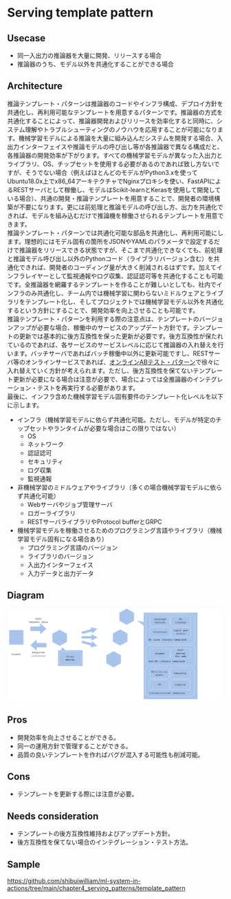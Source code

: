 # Serving template pattern

## Usecase
- 同一入出力の推論器を大量に開発、リリースする場合
- 推論器のうち、モデル以外を共通化することができる場合

## Architecture
推論テンプレート・パターンは推論器のコードやインフラ構成、デプロイ方針を共通化し、再利用可能なテンプレートを用意するパターンです。推論器の方式を共通化することによって、推論器開発およびリリースを効率化すると同時に、システム理解やトラブルシューティングのノウハウを応用することが可能になります。機械学習モデルによる推論を大量に組み込んだシステムを開発する場合、入出力インターフェイスや推論モデルの呼び出し等が各推論器で異なる構成だと、各推論器の開発効率が下がります。すべての機械学習モデルが異なった入出力とライブラリ、OS、チップセットを使用する必要があるのであれば致し方ないですが、そうでない場合（例えばほとんどのモデルがPython3.xを使ってUbuntu18.0x上でx86_64アーキテクチャでNginxプロキシを使い、FastAPIによるRESTサーバとして稼働し、モデルはScikit-learnとKerasを使用して開発している場合）、共通の開発・推論テンプレートを用意することで、開発者の環境構築が不要になります。更には前処理と推論モデルの呼び出し方、出力を共通化できれば、モデルを組み込むだけで推論機を稼働させられるテンプレートを用意できます。<br>
推論テンプレート・パターンでは共通化可能な部品を共通化し、再利用可能にします。理想的にはモデル固有の箇所をJSONやYAMLのパラメータで設定するだけで推論器をリリースできる状態ですが、そこまで共通化できなくても、前処理と推論モデル呼び出し以外のPythonコード（ライブラリバージョン含む）を共通化できれば、開発者のコーディング量が大きく削減されるはずです。加えてインフラレイヤーとして監視通報やログ収集、認証認可等を共通化することも可能です。全推論器を網羅するテンプレートを作ることが難しいとしても、社内でインフラのみ共通化し、チーム内では機械学習に関わらないミドルウェアとライブラリをテンプレート化し、そしてプロジェクトでは機械学習モデル以外を共通化するという方針にすることで、開発効率を向上させることも可能です。<br>
推論テンプレート・パターンを利用する際の注意点は、テンプレートのバージョンアップが必要な場合、稼働中のサービスのアップデート方針です。テンプレートの更新では基本的に後方互換性を保った更新が必要です。後方互換性が保たれているのであれば、各サービスのサービスレベルに応じて推論器の入れ替えを行います。バッチサーバであればバッチ稼働中以外に更新可能ですし、RESTサーバ等のオンラインサービスであれば、[オンラインABテスト・パターン](../../QA-patterns/Online-ab-test-pattern/design_ja.md)で徐々に入れ替えていく方針が考えられます。ただし、後方互換性を保てないテンプレート更新が必要になる場合は注意が必要で、場合によっては全推論器のインテグレーション・テストを再実行する必要があります。<br>
最後に、インフラ含めた機械学習モデル固有要件のテンプレート化レベルを以下に示します。

- インフラ（機械学習モデルに依らず共通化可能。ただし、モデルが特定のチップセットやランタイムが必要な場合はこの限りではない）
  - OS
  - ネットワーク
  - 認証認可
  - セキュリティ
  - ログ収集
  - 監視通報
- 非機械学習のミドルウェアやライブラリ（多くの場合機械学習モデルに依らず共通化可能）
  - Webサーバやジョブ管理サーバ
  - ロガーライブラリ
  - RESTサーバライブラリやProtocol bufferとGRPC
- 機械学習モデルを稼働させるためのプログラミング言語やライブラリ（機械学習モデル固有になる場合あり）
  - プログラミング言語のバージョン
  - ライブラリのバージョン
  - 入出力インターフェイス
  - 入力データと出力データ

## Diagram
![diagram](diagram.png)


## Pros
- 開発効率を向上させることができる。
- 同一の運用方針で管理することができる。
- 品質の良いテンプレートを作ればバグが混入する可能性も削減可能。

## Cons
- テンプレートを更新する際には注意が必要。

## Needs consideration
- テンプレートの後方互換性維持およびアップデート方針。
- 後方互換性を保てない場合のインテグレーション・テスト方法。

## Sample
https://github.com/shibuiwilliam/ml-system-in-actions/tree/main/chapter4_serving_patterns/template_pattern